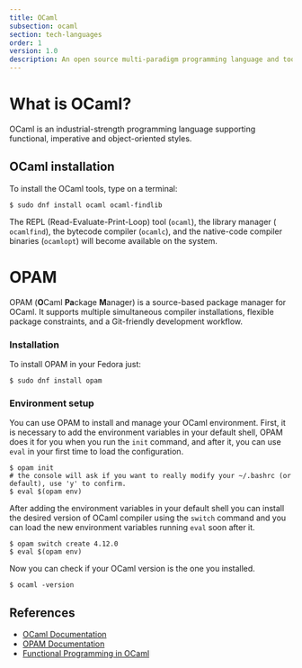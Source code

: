 ```yaml
---
title: OCaml
subsection: ocaml
section: tech-languages
order: 1
version: 1.0
description: An open source multi-paradigm programming language and toolchain. 
---
```


# What is OCaml?

OCaml is an industrial-strength programming language supporting functional, imperative and object-oriented styles.

## OCaml installation

To install the OCaml tools, type on a terminal:

```console
$ sudo dnf install ocaml ocaml-findlib 
```

The REPL (Read-Evaluate-Print-Loop) tool (`ocaml`), the library manager ( `ocamlfind`), the bytecode compiler (`ocamlc`), and the native-code compiler binaries (`ocamlopt`) will become available on the system. 

# OPAM

OPAM (**O**Caml **Pa**ckage **M**anager)  is a source-based package manager for OCaml. It supports multiple simultaneous compiler installations, flexible package constraints, and a Git-friendly development workflow.

### Installation

To install OPAM in your Fedora just:
```console
$ sudo dnf install opam
```

### Environment setup

You can use OPAM to install and manage your OCaml environment. First, it is necessary to add the environment variables in your default shell, OPAM does it for you when you run the `init` command, and after it, you can use `eval` in your first time to load the configuration.

```console
$ opam init
# the console will ask if you want to really modify your ~/.bashrc (or default), use 'y' to confirm.
$ eval $(opam env)
```

After adding the environment variables in your default shell you can install the desired version of OCaml compiler using the `switch` command and you can load the new environment variables running `eval` soon after it.

```console
$ opam switch create 4.12.0
$ eval $(opam env)
```

Now you can check if your OCaml version is the one you installed.

```console
$ ocaml -version
```

## References

- [OCaml Documentation](https://ocaml.org/docs/install.html)
- [OPAM Documentation](https://opam.ocaml.org/doc/Manual.html)
- [Functional Programming in OCaml](https://www.cs.cornell.edu/courses/cs3110/2019sp/textbook/)
